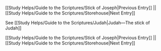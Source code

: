 [[Study Helps/Guide to the Scriptures/Stick of Joseph|Previous Entry]]  ||  [[Study Helps/Guide to the Scriptures/Storehouse|Next Entry]]

 See [[Study Helps/Guide to the Scriptures/Judah|Judah—The stick of Judah]]

[[Study Helps/Guide to the Scriptures/Stick of Joseph|Previous Entry]]  ||  [[Study Helps/Guide to the Scriptures/Storehouse|Next Entry]]